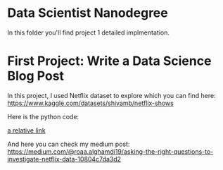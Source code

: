 # Data Scientist Nanodegree
In this folder you'll find project 1 detailed implmentation.


# First Project: Write a Data Science Blog Post
In this project, I used Netflix dataset to explore which you can find here:
https://www.kaggle.com/datasets/shivamb/netflix-shows 

Here is the python code: 


[a relative link](Project%201.ipynb)

And here you can check my medium post:
https://medium.com/@roaa.alghamdi19/asking-the-right-questions-to-investigate-netflix-data-10804c7da3d2 

